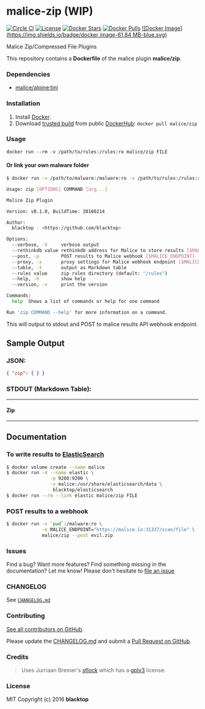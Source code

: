 malice-zip (WIP)
================

[![Circle CI](https://circleci.com/gh/maliceio/malice-zip.png?style=shield)](https://circleci.com/gh/maliceio/malice-zip) [![License](http://img.shields.io/:license-mit-blue.svg)](http://doge.mit-license.org) [![Docker Stars](https://img.shields.io/docker/stars/malice/zip.svg)](https://hub.docker.com/r/malice/zip/) [![Docker Pulls](https://img.shields.io/docker/pulls/malice/zip.svg)](https://hub.docker.com/r/malice/zip/) [![Docker Image](https://img.shields.io/badge/docker image-61.84 MB-blue.svg)](https://hub.docker.com/r/malice/zip/)

Malice Zip/Compressed File Plugins

This repository contains a **Dockerfile** of the malice plugin **malice/zip**.

### Dependencies

-	[malice/alpine:tini](https://hub.docker.com/r/malice/alpine/)

### Installation

1.	Install [Docker](https://www.docker.io/).
2.	Download [trusted build](https://hub.docker.com/r/malice/zip/) from public [DockerHub](https://hub.docker.com): `docker pull malice/zip`

### Usage

```
docker run --rm -v /path/to/rules:/rules:ro malice/zip FILE
```

#### Or link your own malware folder

```bash
$ docker run -v /path/to/malware:/malware:ro -v /path/to/rules:/rules:ro malice/zip FILE

Usage: zip [OPTIONS] COMMAND [arg...]

Malice Zip Plugin

Version: v0.1.0, BuildTime: 20160214

Author:
  blacktop - <https://github.com/blacktop>

Options:
  --verbose, -V		verbose output
  --rethinkdb value	rethinkdb address for Malice to store results [$MALICE_RETHINKDB]
  --post, -p		POST results to Malice webhook [$MALICE_ENDPOINT]
  --proxy, -x		proxy settings for Malice webhook endpoint [$MALICE_PROXY]
  --table, -t		output as Markdown table
  --rules value		zip rules directory (default: "/rules")
  --help, -h		show help
  --version, -v		print the version

Commands:
  help	Shows a list of commands or help for one command

Run 'zip COMMAND --help' for more information on a command.
```

This will output to stdout and POST to malice results API webhook endpoint.

Sample Output
-------------

### JSON:

```json
{ "zip": { } }
```

### STDOUT (Markdown Table):

---

#### Zip

---

Documentation
-------------

### To write results to [ElasticSearch](https://www.elastic.co/products/elasticsearch)

```bash
$ docker volume create --name malice
$ docker run -d --name elastic \
                -p 9200:9200 \
                -v malice:/usr/share/elasticsearch/data \
                 blacktop/elasticsearch
$ docker run --rm --link elastic malice/zip FILE
```

### POST results to a webhook

```bash
$ docker run -v `pwd`:/malware:ro \
             -e MALICE_ENDPOINT="https://malice.io:31337/scan/file" \
             malice/zip --post evil.zip
```

### Issues

Find a bug? Want more features? Find something missing in the documentation? Let me know! Please don't hesitate to [file an issue](https://github.com/maliceio/malice-zip/issues/new)

### CHANGELOG

See [`CHANGELOG.md`](https://github.com/maliceio/malice-zip/blob/master/CHANGELOG.md)

### Contributing

[See all contributors on GitHub](https://github.com/maliceio/malice-zip/graphs/contributors).

Please update the [CHANGELOG.md](https://github.com/maliceio/malice-zip/blob/master/CHANGELOG.md) and submit a [Pull Request on GitHub](https://help.github.com/articles/using-pull-requests/).

### Credits

> Uses Jurriaan Bremer's [sflock](https://github.com/jbremer/sflock) which has a [gplv3](https://github.com/jbremer/sflock/raw/master/docs/LICENSE) license.

### License

MIT Copyright (c) 2016 **blacktop**
